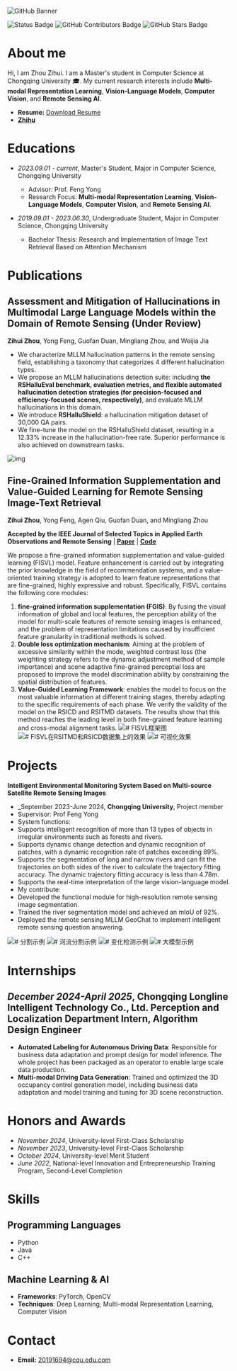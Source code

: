 ![GitHub Banner](https://github.com/zhouzihui2001/zhouzihui2001/raw/main/assets/Bottom_up.svg)

![Status Badge](https://img.shields.io/badge/status-updating-brightgreen.svg)
![GitHub Contributors Badge](https://img.shields.io/github/contributors/zhouzihui2001/zhouzihui2001.svg?color=blue)
![GitHub Stars Badge](https://img.shields.io/github/stars/zhouzihui2001/zhouzihui2001.svg?logo=github)

# About me

Hi, I am Zhou Zihui. I am a Master's student in Computer Science at Chongqing University 🎓. My current research interests include **Multi-modal Representation Learning**, **Vision-Language Models**, **Computer Vision**, and **Remote Sensing AI**.

- **Resume:** [Download Resume](assets/resume.pdf)
- [**Zhihu**](https://www.zhihu.com/people/guai-guai-28-38)

# Educations

- _2023.09.01 - current_, Master's Student, Major in Computer Science, Chongqing University

  - Advisor: Prof. Feng Yong
  - Research Focus: **Multi-modal Representation Learning**, **Vision-Language Models**, **Computer Vision**, and **Remote Sensing AI**.

- _2019.09.01 - 2023.06.30_, Undergraduate Student, Major in Computer Science, Chongqing University

  - Bachelor Thesis: Research and Implementation of Image Text Retrieval Based on Attention Mechanism

# Publications

## Assessment and Mitigation of Hallucinations in Multimodal Large Language Models within the Domain of Remote Sensing (Under Review)

**Zihui Zhou**, Yong Feng, Guofan Duan, Mingliang Zhou, and Weijia Jia

- We characterize MLLM hallucination patterns in the remote sensing field, establishing a taxonomy that categorizes 4 different hallucination types.
- We propose an MLLM hallucinations detection suite: including **the RSHalluEval benchmark, evaluation metrics, and flexible automated hallucination detection strategies (for precision-focused and efficiency-focused scenes, respectively)**, and evaluate MLLM hallucinations in this domain.
- We introduce **RSHalluShield**: a hallucination mitigation dataset of 30,000 QA pairs.
- We fine-tune the model on the RSHalluShield dataset, resulting in a 12.33% increase in the hallucination-free rate. Superior performance is also achieved on downstream tasks.

![img](assets/hallucination_framework.png)

## Fine-Grained Information Supplementation and Value-Guided Learning for Remote Sensing Image-Text Retrieval

**Zihui Zhou**, Yong Feng, Agen Qiu, Guofan Duan, and Mingliang Zhou

**Accepted by the IEEE Journal of Selected Topics in Applied Earth Observations and Remote Sensing** | [**Paper**](https://ieeexplore.ieee.org/stamp/stamp.jsp?arnumber=10716520) | [**Code**](https://github.com/zhouzihui2001/FISVL/tree/main)

We propose a fine-grained information supplementation and value-guided learning (FISVL) model. Feature enhancement is carried out by integrating the prior knowledge in the field of recommendation systems, and a value-oriented training strategy is adopted to learn feature representations that are fine-grained, highly expressive and robust. Specifically, FISVL contains the following core modules:
1. ​**fine-grained information supplementation (FGIS)​**: By fusing the visual information of global and local features, the perception ability of the model for multi-scale features of remote sensing images is enhanced, and the problem of representation limitations caused by insufficient feature granularity in traditional methods is solved.
2. ​**Double loss optimization mechanism**: Aiming at the problem of excessive similarity within the mode, weighted contrast loss (the weighting strategy refers to the dynamic adjustment method of sample importance) and scene adaptive fine-grained perceptial loss are proposed to improve the model discrimination ability by constraining the spatial distribution of features.
3. ​**Value-Guided Learning Framework**: enables the model to focus on the most valuable information at different training stages, thereby adapting to the specific requirements of each phase.
We verify the validity of the model on the RSICD and RSITMD datasets. The results show that this method reaches the leading level in both fine-grained feature learning and cross-modal alignment tasks.
![# FISVL框架图](assets/fine-grained_framework.png)
![# FISVL在RSITMD和RSICD数据集上的效果](assets/FISVL_result1.png)
![# 可视化效果](assets/FISVL_result2.png)

# Projects
**Intelligent Environmental Monitoring System Based on Multi-source Satellite Remote Sensing Images**
- _September 2023-June 2024, **Chongqing University**, Project member
-  Supervisor: Prof Feng Yong
-  System functions:
  - Supports intelligent recognition of more than 13 types of objects in irregular environments such as forests and rivers.
  - Supports dynamic change detection and dynamic recognition of patches, with a dynamic recognition rate of patches exceeding 89%.
  - Supports the segmentation of long and narrow rivers and can fit the trajectories on both sides of the river to calculate the trajectory fitting accuracy. The dynamic trajectory fitting accuracy is less than 4.78m.
  - Supports the real-time interpretation of the large vision-language model.
-  My contribute:
  - Developed the functional module for high-resolution remote sensing image segmentation.
  - Trained the river segmentation model and achieved an mIoU of 92%.
  - Deployed the remote sensing MLLM GeoChat to implement intelligent remote sensing question answering.

![# 分割示例](assets/system_segment.png)
![# 河流分割示例](assets/system_river_segment.png)
![# 变化检测示例](assets/system_change_detection.png) 
![# 大模型示例](assets/system_geochat.png) 

 # Internships

## _December 2024-April 2025_, **Chongqing Longline Intelligent Technology Co., Ltd.** Perception and Localization Department Intern, Algorithm Design Engineer

  - **Automated Labeling for Autonomous Driving Data**: Responsible for business data adaptation and prompt design for model inference. The whole project has been packaged as an operator to enable large scale data production.
  - **Multi-modal Driving Data Generation**: Trained and optimized the 3D occupancy control generation model, including business data adaptation and model training and tuning for 3D scene reconstruction.
 
# Honors and Awards

- _November 2024_, University-level First-Class Scholarship
- _November 2023_, University-level First-Class Scholarship
- _October 2024_, University-level Merit Student
- _June 2022_, National-level Innovation and Entrepreneurship Training Program, Second-Level Completion

# Skills

## Programming Languages

- Python
- Java
- C++

## Machine Learning & AI

- **Frameworks**: PyTorch, OpenCV
- **Techniques**: Deep Learning, Multi-modal Representation Learning, Computer Vision

# Contact

- **Email:** 20191694@cqu.edu.com
